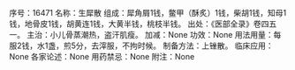 序号：16471
名称：生犀散
组成：犀角屑1钱，鳖甲（酥炙）1钱，柴胡1钱，知母1钱，地骨皮1钱，胡黄连1钱，大黄半钱，桃枝半钱。
出处：《医部全录》卷四五一。
主治：小儿骨蒸潮热，盗汗肌瘦。
加减：None
功效：None
用法用量：每服2钱，水1盏，煎5分，去滓服，不拘时候。
制备方法：上锉散。
临床应用：None
各家论述：None
用药禁忌：None
附注：None
